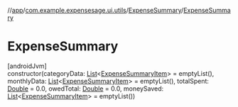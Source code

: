 //[app](../../../index.md)/[com.example.expensesage.ui.utils](../index.md)/[ExpenseSummary](index.md)/[ExpenseSummary](-expense-summary.md)

# ExpenseSummary

[androidJvm]\
constructor(categoryData: [List](https://kotlinlang.org/api/latest/jvm/stdlib/kotlin.collections/-list/index.html)&lt;[ExpenseSummaryItem](../-expense-summary-item/index.md)&gt; = emptyList(), monthlyData: [List](https://kotlinlang.org/api/latest/jvm/stdlib/kotlin.collections/-list/index.html)&lt;[ExpenseSummaryItem](../-expense-summary-item/index.md)&gt; = emptyList(), totalSpent: [Double](https://kotlinlang.org/api/latest/jvm/stdlib/kotlin/-double/index.html) = 0.0, owedTotal: [Double](https://kotlinlang.org/api/latest/jvm/stdlib/kotlin/-double/index.html) = 0.0, moneySaved: [List](https://kotlinlang.org/api/latest/jvm/stdlib/kotlin.collections/-list/index.html)&lt;[ExpenseSummaryItem](../-expense-summary-item/index.md)&gt; = emptyList())
